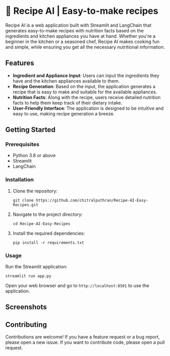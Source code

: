 
# 🍲 Recipe AI | Easy-to-make recipes

Recipe AI is a web application built with Streamlit and LangChain that generates easy-to-make recipes with nutrition facts based on the ingredients and kitchen appliances you have at hand. Whether you're a beginner in the kitchen or a seasoned chef, Recipe AI makes cooking fun and simple, while ensuring you get all the necessary nutritional information.

## Features

- **Ingredient and Appliance Input**: Users can input the ingredients they have and the kitchen appliances available to them.
- **Recipe Generation**: Based on the input, the application generates a recipe that is easy to make and suitable for the available appliances.
- **Nutrition Facts**: Along with the recipe, users receive detailed nutrition facts to help them keep track of their dietary intake.
- **User-Friendly Interface**: The application is designed to be intuitive and easy to use, making recipe generation a breeze.

## Getting Started

### Prerequisites

- Python 3.8 or above
- Streamlit
- LangChain

### Installation

1. Clone the repository:
   ```
   git clone https://github.com/chitralputhran/Recipe-AI-Easy-Recipes.git
   ```

2. Navigate to the project directory:
   ```
   cd Recipe-AI-Easy-Recipes
   ```

3. Install the required dependencies:
   ```
   pip install -r requirements.txt
   ```

### Usage

Run the Streamlit application:
```
streamlit run app.py
```
Open your web browser and go to `http://localhost:8501` to use the application.

## Screenshots


## Contributing

Contributions are welcome! If you have a feature request or a bug report, please open a new issue. If you want to contribute code, please open a pull request.

